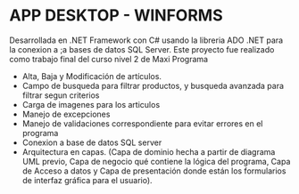 <h1>APP DESKTOP - WINFORMS</h1>
<p>Desarrollada en .NET Framework con C# usando la libreria ADO .NET para la conexion a ;a bases de datos SQL Server. Este proyecto fue realizado como trabajo final del curso nivel 2 de Maxi Programa </p>
<ul>
  <li>Alta, Baja y Modificación de artículos.</li>
   <li>Campo de busqueda para filtrar productos, y busqueda avanzada para filtrar segun criterios</li>
   <li>Carga de imagenes para los articulos</li>
   <li>Manejo de excepciones</li>
   <li>Manejo de validaciones correspondiente para evitar errores en el programa</li>
   <li>Conexion a base de datos SQL server</li>
   <li>Arquitectura en capas. (Capa de dominio hecha a partir de diagrama UML previo, Capa de negocio qué contiene la lógica del programa, Capa de Acceso a datos y Capa de presentación donde están los formularios de interfaz gráfica para el usuario).</li>
</ul>

